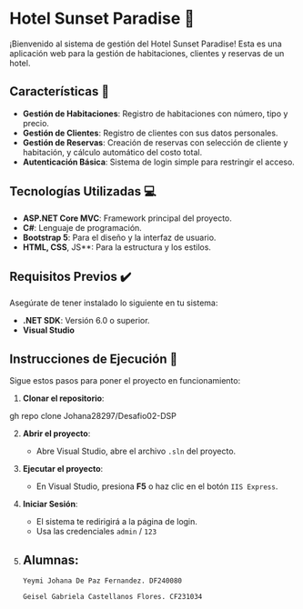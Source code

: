 # Hotel Sunset Paradise 🌅

¡Bienvenido al sistema de gestión del Hotel Sunset Paradise! Esta es una aplicación web para la gestión de habitaciones, clientes y reservas de un hotel.

## Características 🏨

  * **Gestión de Habitaciones**: Registro de habitaciones con número, tipo y precio.
  * **Gestión de Clientes**: Registro de clientes con sus datos personales.
  * **Gestión de Reservas**: Creación de reservas con selección de cliente y habitación, y cálculo automático del costo total.
  * **Autenticación Básica**: Sistema de login simple para restringir el acceso.

## Tecnologías Utilizadas 💻

  * **ASP.NET Core MVC**: Framework principal del proyecto.
  * **C\#**: Lenguaje de programación.
  * **Bootstrap 5**: Para el diseño y la interfaz de usuario.
  * **HTML, CSS**, JS**: Para la estructura y los estilos.

## Requisitos Previos ✔️

Asegúrate de tener instalado lo siguiente en tu sistema:

  * **.NET SDK**: Versión 6.0 o superior.
  * **Visual Studio** 

## Instrucciones de Ejecución 🚀

Sigue estos pasos para poner el proyecto en funcionamiento:

1.  **Clonar el repositorio**:

  gh repo clone Johana28297/Desafio02-DSP
    

2.  **Abrir el proyecto**:

      * Abre Visual Studio, abre el archivo `.sln` del proyecto.

3.  **Ejecutar el proyecto**:

      * En Visual Studio, presiona **F5** o haz clic en el botón `IIS Express`.
      

4.  **Iniciar Sesión**:

      * El sistema te redirigirá a la página de login.
      * Usa las credenciales `admin` / `123` 

 5.  ## Alumnas:
    
         Yeymi Johana De Paz Fernandez. DF240080
     
         Geisel Gabriela Castellanos Flores. CF231034
